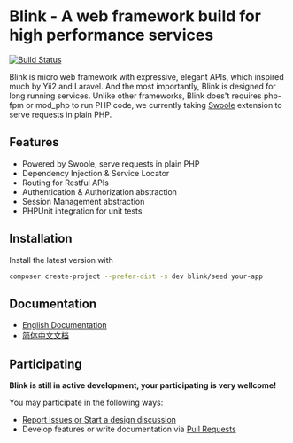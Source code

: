 Blink - A web framework build for high performance services
===========================================================

[![Build Status](https://travis-ci.org/bixuehujin/blink.svg?branch=master)](https://travis-ci.org/bixuehujin/blink)

Blink is micro web framework with expressive, elegant APIs, which inspired much by Yii2 and Laravel. And the most
importantly, Blink is designed for long running services. Unlike other frameworks, Blink does't requires php-fpm or
mod_php to run PHP code, we currently taking [Swoole](https://github.com/swoole/swoole-src) extension to serve
requests in plain PHP.

## Features

* Powered by Swoole, serve requests in plain PHP
* Dependency Injection & Service Locator
* Routing for Restful APIs
* Authentication & Authorization abstraction
* Session Management abstraction
* PHPUnit integration for unit tests

## Installation

Install the latest version with

```bash
composer create-project --prefer-dist -s dev blink/seed your-app
```

## Documentation

 * [English Documentation](docs/en/README.md)
 * [简体中文文档](docs/zh-CN/README.md)

## Participating

**Blink is still in active development, your participating is very wellcome!**

You may participate in the following ways:

* [Report issues or Start a design discussion](https://github.com/bixuehujin/blink/issues)
* Develop features or write documentation via [Pull Requests](https://github.com/bixuehujin/blink/pulls)

